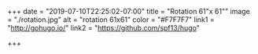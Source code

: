 +++
date = "2019-07-10T22:25:02-07:00"
title = "Rotation 61\"x 61\""
image = "./rotation.jpg"
alt = "rotation 61x61"
color = "#F7F7F7"
link1 = "http://gohugo.io/"
link2 = "https://github.com/spf13/hugo"

+++
